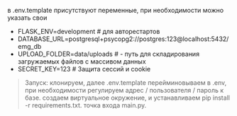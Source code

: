 в .env.template присутствуют переменные, при необходимости можно указать свои

- FLASK_ENV=development # для авторестартов
- DATABASE_URL=postgresql+psycopg2://postgres:123@localhost:5432/emg_db
- UPLOAD_FOLDER=data/uploads # - путь для складирования загружаемых файлов с массивом данных
- SECRET_KEY=123 # Защита сессий и cookie

> Запуск: клонируем, далее .env.template перейминовываем в .env, при необходимости регулируем адрес / пользователя / пароль к базе.
> создаем виртуальное окружение, и устанавливаем pip install -r requirements.txt.
> точка входа main.py.
